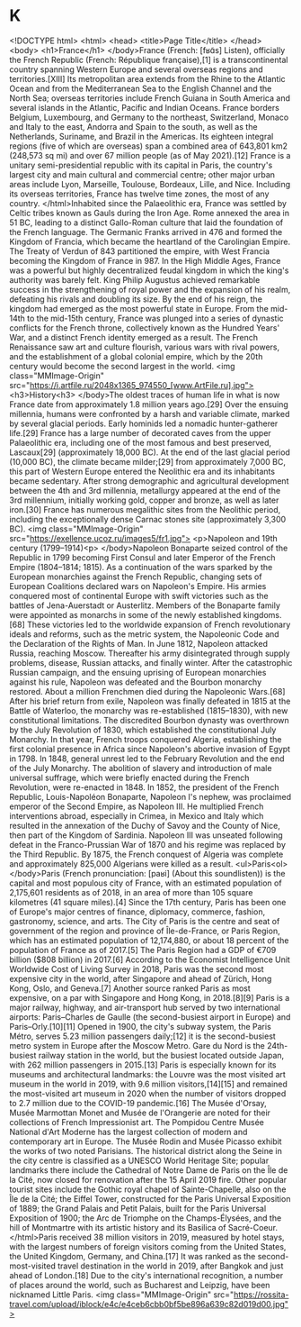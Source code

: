 # K
&lt;!DOCTYPE html> &lt;html> &lt;head> &lt;title>Page Title&lt;/title> &lt;/head> &lt;body>  &lt;h1>France&lt;/h1>    &lt;/body>France (French: [fʁɑ̃s] Listen), officially the French Republic (French: République française),[1] is a transcontinental country spanning Western Europe and several overseas regions and territories.[XIII] Its metropolitan area extends from the Rhine to the Atlantic Ocean and from the Mediterranean Sea to the English Channel and the North Sea; overseas territories include French Guiana in South America and several islands in the Atlantic, Pacific and Indian Oceans. France borders Belgium, Luxembourg, and Germany to the northeast, Switzerland, Monaco and Italy to the east, Andorra and Spain to the south, as well as the Netherlands, Suriname, and Brazil in the Americas. Its eighteen integral regions (five of which are overseas) span a combined area of 643,801 km2 (248,573 sq mi) and over 67 million people (as of May 2021).[12] France is a unitary semi-presidential republic with its capital in Paris, the country's largest city and main cultural and commercial centre; other major urban areas include Lyon, Marseille, Toulouse, Bordeaux, Lille, and Nice. Including its overseas territories, France has twelve time zones, the most of any country. &lt;/html>Inhabited since the Palaeolithic era, France was settled by Celtic tribes known as Gauls during the Iron Age. Rome annexed the area in 51 BC, leading to a distinct Gallo-Roman culture that laid the foundation of the French language. The Germanic Franks arrived in 476 and formed the Kingdom of Francia, which became the heartland of the Carolingian Empire. The Treaty of Verdun of 843 partitioned the empire, with West Francia becoming the Kingdom of France in 987.  In the High Middle Ages, France was a powerful but highly decentralized feudal kingdom in which the king's authority was barely felt. King Philip Augustus achieved remarkable success in the strengthening of royal power and the expansion of his realm, defeating his rivals and doubling its size. By the end of his reign, the kingdom had emerged as the most powerful state in Europe. From the mid-14th to the mid-15th century, France was plunged into a series of dynastic conflicts for the French throne, collectively known as the Hundred Years' War, and a distinct French identity emerged as a result. The French Renaissance saw art and culture flourish, various wars with rival powers, and the establishment of a global colonial empire, which by the 20th century would become the second largest in the world.  &lt;img class="MMImage-Origin" src="https://i.artfile.ru/2048x1365_974550_[www.ArtFile.ru].jpg">  &lt;h3>History&lt;h3>  &lt;/body>The oldest traces of human life in what is now France date from approximately 1.8 million years ago.[29] Over the ensuing millennia, humans were confronted by a harsh and variable climate, marked by several glacial periods. Early hominids led a nomadic hunter-gatherer life.[29] France has a large number of decorated caves from the upper Palaeolithic era, including one of the most famous and best preserved, Lascaux[29] (approximately 18,000 BC). At the end of the last glacial period (10,000 BC), the climate became milder;[29] from approximately 7,000 BC, this part of Western Europe entered the Neolithic era and its inhabitants became sedentary.  After strong demographic and agricultural development between the 4th and 3rd millennia, metallurgy appeared at the end of the 3rd millennium, initially working gold, copper and bronze, as well as later iron.[30] France has numerous megalithic sites from the Neolithic period, including the exceptionally dense Carnac stones site (approximately 3,300 BC).  &lt;img class="MMImage-Origin" src="https://exellence.ucoz.ru/images5/fr1.jpg">  &lt;p>Napoleon and 19th century (1799–1914)&lt;p>  &lt;/body>Napoleon Bonaparte seized control of the Republic in 1799 becoming First Consul and later Emperor of the French Empire (1804–1814; 1815). As a continuation of the wars sparked by the European monarchies against the French Republic, changing sets of European Coalitions declared wars on Napoleon's Empire. His armies conquered most of continental Europe with swift victories such as the battles of Jena-Auerstadt or Austerlitz. Members of the Bonaparte family were appointed as monarchs in some of the newly established kingdoms.[68]  These victories led to the worldwide expansion of French revolutionary ideals and reforms, such as the metric system, the Napoleonic Code and the Declaration of the Rights of Man. In June 1812, Napoleon attacked Russia, reaching Moscow. Thereafter his army disintegrated through supply problems, disease, Russian attacks, and finally winter. After the catastrophic Russian campaign, and the ensuing uprising of European monarchies against his rule, Napoleon was defeated and the Bourbon monarchy restored. About a million Frenchmen died during the Napoleonic Wars.[68] After his brief return from exile, Napoleon was finally defeated in 1815 at the Battle of Waterloo, the monarchy was re-established (1815–1830), with new constitutional limitations.  The discredited Bourbon dynasty was overthrown by the July Revolution of 1830, which established the constitutional July Monarchy. In that year, French troops conquered Algeria, establishing the first colonial presence in Africa since Napoleon's abortive invasion of Egypt in 1798. In 1848, general unrest led to the February Revolution and the end of the July Monarchy. The abolition of slavery and introduction of male universal suffrage, which were briefly enacted during the French Revolution, were re-enacted in 1848. In 1852, the president of the French Republic, Louis-Napoléon Bonaparte, Napoleon I's nephew, was proclaimed emperor of the Second Empire, as Napoleon III. He multiplied French interventions abroad, especially in Crimea, in Mexico and Italy which resulted in the annexation of the Duchy of Savoy and the County of Nice, then part of the Kingdom of Sardinia. Napoleon III was unseated following defeat in the Franco-Prussian War of 1870 and his regime was replaced by the Third Republic. By 1875, the French conquest of Algeria was complete and approximately 825,000 Algerians were killed as a result.  &lt;ul>Paris&lt;ol>  &lt;/body>Paris (French pronunciation: ​[paʁi] (About this soundlisten)) is the capital and most populous city of France, with an estimated population of 2,175,601 residents as of 2018, in an area of more than 105 square kilometres (41 square miles).[4] Since the 17th century, Paris has been one of Europe's major centres of finance, diplomacy, commerce, fashion, gastronomy, science, and arts. The City of Paris is the centre and seat of government of the region and province of Île-de-France, or Paris Region, which has an estimated population of 12,174,880, or about 18 percent of the population of France as of 2017.[5] The Paris Region had a GDP of €709 billion ($808 billion) in 2017.[6] According to the Economist Intelligence Unit Worldwide Cost of Living Survey in 2018, Paris was the second most expensive city in the world, after Singapore and ahead of Zürich, Hong Kong, Oslo, and Geneva.[7] Another source ranked Paris as most expensive, on a par with Singapore and Hong Kong, in 2018.[8][9]  Paris is a major railway, highway, and air-transport hub served by two international airports: Paris–Charles de Gaulle (the second-busiest airport in Europe) and Paris–Orly.[10][11] Opened in 1900, the city's subway system, the Paris Métro, serves 5.23 million passengers daily;[12] it is the second-busiest metro system in Europe after the Moscow Metro. Gare du Nord is the 24th-busiest railway station in the world, but the busiest located outside Japan, with 262 million passengers in 2015.[13] Paris is especially known for its museums and architectural landmarks: the Louvre was the most visited art museum in the world in 2019, with 9.6 million visitors,[14][15] and remained the most-visited art museum in 2020 when the number of visitors dropped to 2.7 million due to the COVID-19 pandemic.[16] The Musée d'Orsay, Musée Marmottan Monet and Musée de l'Orangerie are noted for their collections of French Impressionist art. The Pompidou Centre Musée National d'Art Moderne has the largest collection of modern and contemporary art in Europe. The Musée Rodin and Musée Picasso exhibit the works of two noted Parisians. The historical district along the Seine in the city centre is classified as a UNESCO World Heritage Site; popular landmarks there include the Cathedral of Notre Dame de Paris on the Île de la Cité, now closed for renovation after the 15 April 2019 fire. Other popular tourist sites include the Gothic royal chapel of Sainte-Chapelle, also on the Île de la Cité; the Eiffel Tower, constructed for the Paris Universal Exposition of 1889; the Grand Palais and Petit Palais, built for the Paris Universal Exposition of 1900; the Arc de Triomphe on the Champs-Élysées, and the hill of Montmartre with its artistic history and its Basilica of Sacré-Coeur.  &lt;/html>Paris received 38 million visitors in 2019, measured by hotel stays, with the largest numbers of foreign visitors coming from the United States, the United Kingdom, Germany, and China.[17] It was ranked as the second-most-visited travel destination in the world in 2019, after Bangkok and just ahead of London.[18] Due to the city's international recognition, a number of places around the world, such as Bucharest and Leipzig, have been nicknamed Little Paris.  &lt;img class="MMImage-Origin" src="https://rossita-travel.com/upload/iblock/e4c/e4ceb6cbb0bf5be896a639c82d019d00.jpg">

